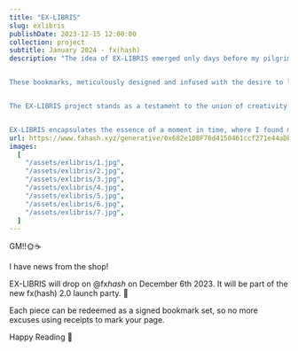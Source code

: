```yaml
---
title: "EX-LIBRIS"
slug: exlibris
publishDate: 2023-12-15 12:00:00
collection: project
subtitle: January 2024 - fx(hash)
description: "The idea of EX-LIBRIS emerged only days before my pilgrimage to the Artblocks Marfa Weekend in September. What began as an intent to craft exquisite bookmarks for a select circle swiftly transformed into a revelation of the creative potential within this seemingly modest format. From this first batch only 32 bookmarks came into existence.


These bookmarks, meticulously designed and infused with the desire to learn, served as more than placeholders within pages. They encapsulated a narrative of artistic exploration, self discovery and interpersonal connections. It was in this moment of realization that the decision to immortalize this project on the blockchain took root.


The EX-LIBRIS project stands as a testament to the union of creativity and the possibilities made possible by blockchain technology. Each bookmark, a work of art in its own right, represents a fragment of this creative journey. With an ethos of uniqueness and individuality, each holder will have the opportunity to redeem their bookmark (or set) after minting, offering a tangible and signed testament to this unique artistic endeavor.


EX-LIBRIS encapsulates the essence of a moment in time, where I found my tribe as an artist and transformed into an enduring testament to art's evolution—an ode to tradition, knowledge, innovation, and the limitless horizons of art in the digital age."
url: https://www.fxhash.xyz/generative/0x682e10BF76d4150461ccf271e44aDb1DFe5f9F3A
images:
  [
    "/assets/exlibris/1.jpg",
    "/assets/exlibris/2.jpg",
    "/assets/exlibris/3.jpg",
    "/assets/exlibris/4.jpg",
    "/assets/exlibris/5.jpg",
    "/assets/exlibris/6.jpg",
    "/assets/exlibris/7.jpg",
  ]
---
```


GM!!🌞☕️

I have news from the shop!

EX-LIBRIS will drop on
@fx*hash*
on December 6th 2023. It will be part of the new fx(hash) 2.0 launch party. 🎉

Each piece can be redeemed as a signed bookmark set, so no more excuses using receipts to mark your page.

Happy Reading 🌝
